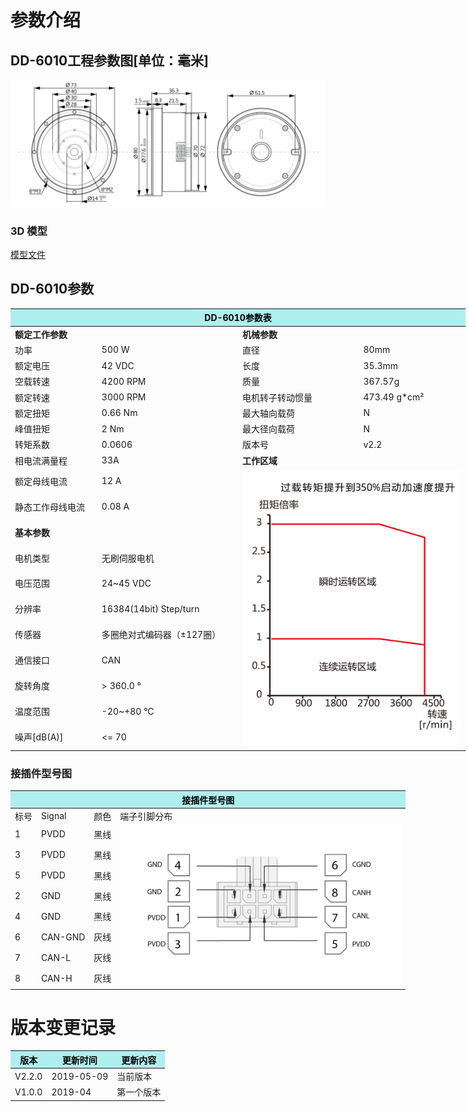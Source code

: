 # 参数介绍 
## DD-6010工程参数图[单位：毫米]
![DD-6010]( ../img/DD_6010三视图.png ) 
### 3D 模型
[模型文件]( ../img/DD-6010_v2_2.step.zip )


## DD-6010参数

<table style="width:750px"><thead><tr class="tableizer-firstrow"><th colspan="4" style="background: PaleTurquoise; color: black;">DD-6010参数表</th></tr></thead><tbody><tr><td colspan="2" width=50%><b>额定工作参数</b></td><td colspan="2" width=50%><b>机械参数</b></td></tr><tr><td>功率</td><td>500 W</td><td>直径</td><td>80mm</td></tr><tr><td>额定电压</td><td>42 VDC</td><td>长度</td><td>35.3mm</td></tr><tr><td>空载转速</td><td>4200 RPM</td><td>质量</td><td>367.57g</td></tr><tr><td>额定转速</td><td>3000 RPM</td><td>电机转子转动惯量</td><td>473.49 g*cm²</td></tr><tr><td>额定扭矩</td><td>0.66 Nm</td><td>最大轴向载荷</td><td> N</td></tr><tr><td>峰值扭矩</td><td>2 Nm</td><td>最大径向载荷</td><td> N</td></tr><tr><td>转矩系数</td><td>0.0606</td><td>版本号</td><td>v2.2</td></tr><tr><td>相电流满量程</td><td>33A</td><td colspan="2"><b>工作区域</b></td></tr><tr><td>额定母线电流</td><td>12 A</td><td colspan="2" rowspan="13"><img src="../img/DD-6010曲线.png" style="width:350px"></td></tr><tr><td>静态工作母线电流</td><td>0.08 A</td></tr><tr><td colspan="2"><b>基本参数</b></td><tr><td>电机类型</td><td>无刷伺服电机</td></tr><tr><td>电压范围</td><td>24~45 VDC</td></tr><tr><td>分辨率</td><td>16384(14bit) Step/turn</td></tr><tr><td>传感器</td><td>多圈绝对式编码器（±127圈）</td></tr><tr><td>通信接口</td><td>CAN</td></tr><tr><td>旋转角度</td><td>> 360.0 °</td></tr><tr><td>温度范围</td><td>-20~+80 °C</td></tr><tr><td>噪声[dB(A)]</td><td><= 70</td></tr></tbody></table>


### 接插件型号图
<table class="tableizer-table" style="width:700px">
<thead><tr class="tableizer-firstrow"><th colspan="4" style="background: PaleTurquoise; color: black;">接插件型号图</th></tr></thead><tbody><tr><td>标号</td><td>Signal</td><td>颜色</td><td >端子引脚分布</td></tr><tr><td>1</td><td>PVDD</td><td>黑线</td><td rowspan="9"><img src="../img/配线2-2.png" style="width:450px"></td></tr><tr><td>3</td><td>PVDD</td><td>黑线</td></tr><tr><td>5</td><td>PVDD</td><td>黑线</td></tr><tr><td>2</td><td>GND</td><td>黑线</td></tr><tr><td>4</td><td>GND</td><td>黑线</td></tr><tr><td>6</td><td>CAN-GND</td><td>灰线</td></tr><tr><td>7</td><td>CAN-L</td><td>灰线</td></tr><tr><td>8</td><td>CAN-H</td><td>灰线</td></tr></tbody></table>

# 版本变更记录


<table class="tableizer-table">
<thead><tr class="tableizer-firstrow" style="background: PaleTurquoise; color: black;width:500px"><th >版本</th><th>更新时间</th><th>更新内容</th></tr></thead><tr><td>V2.2.0</td><td>2019-05-09</td><td>当前版本</th></tr></thead><tr><td>V1.0.0</td><td>2019-04</td><td>第一个版本</td></tr></tbody></table>
